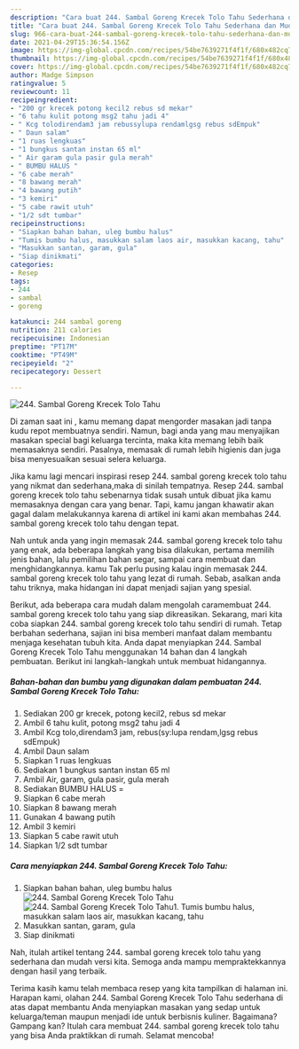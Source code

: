 ```yaml
---
description: "Cara buat 244. Sambal Goreng Krecek Tolo Tahu Sederhana dan Mudah Dibuat"
title: "Cara buat 244. Sambal Goreng Krecek Tolo Tahu Sederhana dan Mudah Dibuat"
slug: 966-cara-buat-244-sambal-goreng-krecek-tolo-tahu-sederhana-dan-mudah-dibuat
date: 2021-04-29T15:36:54.156Z
image: https://img-global.cpcdn.com/recipes/54be7639271f4f1f/680x482cq70/244-sambal-goreng-krecek-tolo-tahu-foto-resep-utama.jpg
thumbnail: https://img-global.cpcdn.com/recipes/54be7639271f4f1f/680x482cq70/244-sambal-goreng-krecek-tolo-tahu-foto-resep-utama.jpg
cover: https://img-global.cpcdn.com/recipes/54be7639271f4f1f/680x482cq70/244-sambal-goreng-krecek-tolo-tahu-foto-resep-utama.jpg
author: Madge Simpson
ratingvalue: 5
reviewcount: 11
recipeingredient:
- "200 gr krecek potong kecil2 rebus sd mekar"
- "6 tahu kulit potong msg2 tahu jadi 4"
- " Kcg tolodirendam3 jam rebussylupa rendamlgsg rebus sdEmpuk"
- " Daun salam"
- "1 ruas lengkuas"
- "1 bungkus santan instan 65 ml"
- " Air garam gula pasir gula merah"
- " BUMBU HALUS "
- "6 cabe merah"
- "8 bawang merah"
- "4 bawang putih"
- "3 kemiri"
- "5 cabe rawit utuh"
- "1/2 sdt tumbar"
recipeinstructions:
- "Siapkan bahan bahan, uleg bumbu halus"
- "Tumis bumbu halus, masukkan salam laos air, masukkan kacang, tahu"
- "Masukkan santan, garam, gula"
- "Siap dinikmati"
categories:
- Resep
tags:
- 244
- sambal
- goreng

katakunci: 244 sambal goreng 
nutrition: 211 calories
recipecuisine: Indonesian
preptime: "PT17M"
cooktime: "PT49M"
recipeyield: "2"
recipecategory: Dessert

---
```



![244. Sambal Goreng Krecek Tolo Tahu](https://img-global.cpcdn.com/recipes/54be7639271f4f1f/680x482cq70/244-sambal-goreng-krecek-tolo-tahu-foto-resep-utama.jpg)

Di zaman  saat ini , kamu memang dapat mengorder masakan jadi tanpa kudu repot membuatnya sendiri. Namun, bagi anda yang mau menyajikan masakan special bagi keluarga tercinta, maka kita memang lebih baik memasaknya sendiri. Pasalnya, memasak di rumah lebih higienis dan juga bisa menyesuaikan sesuai selera keluarga.

Jika kamu lagi mencari inspirasi resep 244. sambal goreng krecek tolo tahu yang nikmat dan sederhana,maka di sinilah tempatnya. Resep 244. sambal goreng krecek tolo tahu  sebenarnya tidak susah untuk dibuat jika kamu memasaknya dengan cara yang benar. Tapi, kamu jangan khawatir akan gagal dalam melakukannya 
karena di artikel ini kami akan membahas 244. sambal goreng krecek tolo tahu dengan tepat.  



Nah untuk anda yang ingin memasak 244. sambal goreng krecek tolo tahu yang enak, ada beberapa langkah yang bisa dilakukan, pertama memilih jenis bahan, lalu pemilihan bahan segar, sampai cara membuat dan menghidangkannya. kamu Tak perlu pusing kalau ingin memasak 244. sambal goreng krecek tolo tahu yang lezat di rumah. Sebab, asalkan anda  tahu triknya, maka hidangan ini dapat menjadi sajian yang spesial.

Berikut, ada beberapa cara mudah dalam mengolah caramembuat 244. sambal goreng krecek tolo tahu yang siap dikreasikan. Sekarang, mari kita coba siapkan 244. sambal goreng krecek tolo tahu sendiri di rumah. Tetap berbahan sederhana, sajian ini bisa memberi manfaat dalam membantu menjaga kesehatan tubuh kita. Anda dapat menyiapkan 244. Sambal Goreng Krecek Tolo Tahu menggunakan 14 bahan dan 4 langkah pembuatan. Berikut ini langkah-langkah untuk membuat hidangannya.

<!--inarticleads1-->

##### Bahan-bahan dan bumbu yang digunakan dalam pembuatan 244. Sambal Goreng Krecek Tolo Tahu:

1. Sediakan 200 gr krecek, potong kecil2, rebus sd mekar
1. Ambil 6 tahu kulit, potong msg2 tahu jadi 4
1. Ambil  Kcg tolo,direndam3 jam, rebus(sy:lupa rendam,lgsg rebus sdEmpuk)
1. Ambil  Daun salam
1. Siapkan 1 ruas lengkuas
1. Sediakan 1 bungkus santan instan 65 ml
1. Ambil  Air, garam, gula pasir, gula merah
1. Sediakan  BUMBU HALUS =
1. Siapkan 6 cabe merah
1. Siapkan 8 bawang merah
1. Gunakan 4 bawang putih
1. Ambil 3 kemiri
1. Siapkan 5 cabe rawit utuh
1. Siapkan 1/2 sdt tumbar




<!--inarticleads2-->

##### Cara menyiapkan 244. Sambal Goreng Krecek Tolo Tahu:

1. Siapkan bahan bahan, uleg bumbu halus
<img src="https://img-global.cpcdn.com/steps/602a7c13a11c922f/160x128cq70/244-sambal-goreng-krecek-tolo-tahu-langkah-memasak-1-foto.jpg" alt="244. Sambal Goreng Krecek Tolo Tahu"><img src="https://img-global.cpcdn.com/steps/6e365ac456c50d27/160x128cq70/244-sambal-goreng-krecek-tolo-tahu-langkah-memasak-1-foto.jpg" alt="244. Sambal Goreng Krecek Tolo Tahu">1. Tumis bumbu halus, masukkan salam laos air, masukkan kacang, tahu
1. Masukkan santan, garam, gula
1. Siap dinikmati




Nah, itulah artikel tentang  244. sambal goreng krecek tolo tahu  yang sederhana dan mudah versi kita. Semoga anda mampu mempraktekkannya dengan hasil yang terbaik. 

Terima kasih kamu telah membaca resep yang kita tampilkan di halaman ini. Harapan kami, olahan  244. Sambal Goreng Krecek Tolo Tahu sederhana di atas dapat membantu Anda menyiapkan masakan yang sedap untuk keluarga/teman maupun menjadi ide untuk berbisnis kuliner. Bagaimana? Gampang kan? Itulah cara membuat 244. sambal goreng krecek tolo tahu yang bisa Anda praktikkan di rumah. Selamat mencoba!

